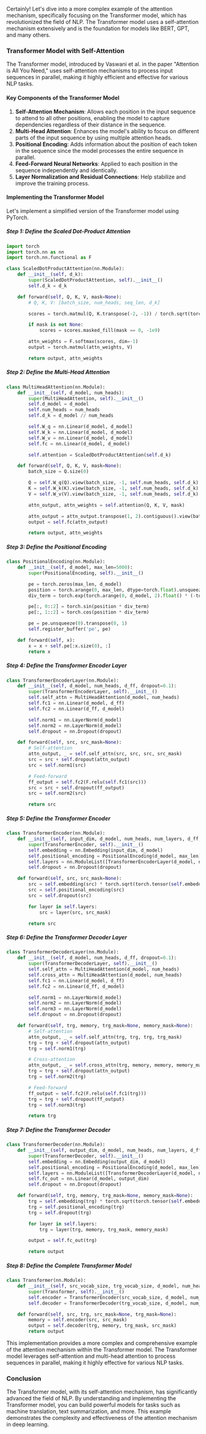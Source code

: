 Certainly! Let's dive into a more complex example of the attention mechanism, specifically focusing on the Transformer model, which has revolutionized the field of NLP. The Transformer model uses a self-attention mechanism extensively and is the foundation for models like BERT, GPT, and many others.

### Transformer Model with Self-Attention

The Transformer model, introduced by Vaswani et al. in the paper "Attention is All You Need," uses self-attention mechanisms to process input sequences in parallel, making it highly efficient and effective for various NLP tasks.

#### Key Components of the Transformer Model

1. **Self-Attention Mechanism**: Allows each position in the input sequence to attend to all other positions, enabling the model to capture dependencies regardless of their distance in the sequence.
2. **Multi-Head Attention**: Enhances the model's ability to focus on different parts of the input sequence by using multiple attention heads.
3. **Positional Encoding**: Adds information about the position of each token in the sequence since the model processes the entire sequence in parallel.
4. **Feed-Forward Neural Networks**: Applied to each position in the sequence independently and identically.
5. **Layer Normalization and Residual Connections**: Help stabilize and improve the training process.

#### Implementing the Transformer Model

Let's implement a simplified version of the Transformer model using PyTorch.

##### Step 1: Define the Scaled Dot-Product Attention

```python
import torch
import torch.nn as nn
import torch.nn.functional as F

class ScaledDotProductAttention(nn.Module):
    def __init__(self, d_k):
        super(ScaledDotProductAttention, self).__init__()
        self.d_k = d_k

    def forward(self, Q, K, V, mask=None):
        # Q, K, V: [batch_size, num_heads, seq_len, d_k]

        scores = torch.matmul(Q, K.transpose(-2, -1)) / torch.sqrt(torch.tensor(self.d_k, dtype=torch.float32))

        if mask is not None:
            scores = scores.masked_fill(mask == 0, -1e9)

        attn_weights = F.softmax(scores, dim=-1)
        output = torch.matmul(attn_weights, V)

        return output, attn_weights
```

##### Step 2: Define the Multi-Head Attention

```python
class MultiHeadAttention(nn.Module):
    def __init__(self, d_model, num_heads):
        super(MultiHeadAttention, self).__init__()
        self.d_model = d_model
        self.num_heads = num_heads
        self.d_k = d_model // num_heads

        self.W_q = nn.Linear(d_model, d_model)
        self.W_k = nn.Linear(d_model, d_model)
        self.W_v = nn.Linear(d_model, d_model)
        self.fc = nn.Linear(d_model, d_model)

        self.attention = ScaledDotProductAttention(self.d_k)

    def forward(self, Q, K, V, mask=None):
        batch_size = Q.size(0)

        Q = self.W_q(Q).view(batch_size, -1, self.num_heads, self.d_k).transpose(1, 2)
        K = self.W_k(K).view(batch_size, -1, self.num_heads, self.d_k).transpose(1, 2)
        V = self.W_v(V).view(batch_size, -1, self.num_heads, self.d_k).transpose(1, 2)

        attn_output, attn_weights = self.attention(Q, K, V, mask)

        attn_output = attn_output.transpose(1, 2).contiguous().view(batch_size, -1, self.d_model)
        output = self.fc(attn_output)

        return output, attn_weights
```

##### Step 3: Define the Positional Encoding

```python
class PositionalEncoding(nn.Module):
    def __init__(self, d_model, max_len=5000):
        super(PositionalEncoding, self).__init__()

        pe = torch.zeros(max_len, d_model)
        position = torch.arange(0, max_len, dtype=torch.float).unsqueeze(1)
        div_term = torch.exp(torch.arange(0, d_model, 2).float() * (-torch.log(torch.tensor(10000.0)) / d_model))

        pe[:, 0::2] = torch.sin(position * div_term)
        pe[:, 1::2] = torch.cos(position * div_term)

        pe = pe.unsqueeze(0).transpose(0, 1)
        self.register_buffer('pe', pe)

    def forward(self, x):
        x = x + self.pe[:x.size(0), :]
        return x
```

##### Step 4: Define the Transformer Encoder Layer

```python
class TransformerEncoderLayer(nn.Module):
    def __init__(self, d_model, num_heads, d_ff, dropout=0.1):
        super(TransformerEncoderLayer, self).__init__()
        self.self_attn = MultiHeadAttention(d_model, num_heads)
        self.fc1 = nn.Linear(d_model, d_ff)
        self.fc2 = nn.Linear(d_ff, d_model)

        self.norm1 = nn.LayerNorm(d_model)
        self.norm2 = nn.LayerNorm(d_model)
        self.dropout = nn.Dropout(dropout)

    def forward(self, src, src_mask=None):
        # Self-attention
        attn_output, _ = self.self_attn(src, src, src, src_mask)
        src = src + self.dropout(attn_output)
        src = self.norm1(src)

        # Feed-forward
        ff_output = self.fc2(F.relu(self.fc1(src)))
        src = src + self.dropout(ff_output)
        src = self.norm2(src)

        return src
```

##### Step 5: Define the Transformer Encoder

```python
class TransformerEncoder(nn.Module):
    def __init__(self, input_dim, d_model, num_heads, num_layers, d_ff, dropout=0.1, max_len=5000):
        super(TransformerEncoder, self).__init__()
        self.embedding = nn.Embedding(input_dim, d_model)
        self.positional_encoding = PositionalEncoding(d_model, max_len)
        self.layers = nn.ModuleList([TransformerEncoderLayer(d_model, num_heads, d_ff, dropout) for _ in range(num_layers)])
        self.dropout = nn.Dropout(dropout)

    def forward(self, src, src_mask=None):
        src = self.embedding(src) * torch.sqrt(torch.tensor(self.embedding.embedding_dim, dtype=torch.float32))
        src = self.positional_encoding(src)
        src = self.dropout(src)

        for layer in self.layers:
            src = layer(src, src_mask)

        return src
```

##### Step 6: Define the Transformer Decoder Layer

```python
class TransformerDecoderLayer(nn.Module):
    def __init__(self, d_model, num_heads, d_ff, dropout=0.1):
        super(TransformerDecoderLayer, self).__init__()
        self.self_attn = MultiHeadAttention(d_model, num_heads)
        self.cross_attn = MultiHeadAttention(d_model, num_heads)
        self.fc1 = nn.Linear(d_model, d_ff)
        self.fc2 = nn.Linear(d_ff, d_model)

        self.norm1 = nn.LayerNorm(d_model)
        self.norm2 = nn.LayerNorm(d_model)
        self.norm3 = nn.LayerNorm(d_model)
        self.dropout = nn.Dropout(dropout)

    def forward(self, trg, memory, trg_mask=None, memory_mask=None):
        # Self-attention
        attn_output, _ = self.self_attn(trg, trg, trg, trg_mask)
        trg = trg + self.dropout(attn_output)
        trg = self.norm1(trg)

        # Cross-attention
        attn_output, _ = self.cross_attn(trg, memory, memory, memory_mask)
        trg = trg + self.dropout(attn_output)
        trg = self.norm2(trg)

        # Feed-forward
        ff_output = self.fc2(F.relu(self.fc1(trg)))
        trg = trg + self.dropout(ff_output)
        trg = self.norm3(trg)

        return trg
```

##### Step 7: Define the Transformer Decoder

```python
class TransformerDecoder(nn.Module):
    def __init__(self, output_dim, d_model, num_heads, num_layers, d_ff, dropout=0.1, max_len=5000):
        super(TransformerDecoder, self).__init__()
        self.embedding = nn.Embedding(output_dim, d_model)
        self.positional_encoding = PositionalEncoding(d_model, max_len)
        self.layers = nn.ModuleList([TransformerDecoderLayer(d_model, num_heads, d_ff, dropout) for _ in range(num_layers)])
        self.fc_out = nn.Linear(d_model, output_dim)
        self.dropout = nn.Dropout(dropout)

    def forward(self, trg, memory, trg_mask=None, memory_mask=None):
        trg = self.embedding(trg) * torch.sqrt(torch.tensor(self.embedding.embedding_dim, dtype=torch.float32))
        trg = self.positional_encoding(trg)
        trg = self.dropout(trg)

        for layer in self.layers:
            trg = layer(trg, memory, trg_mask, memory_mask)

        output = self.fc_out(trg)

        return output
```

##### Step 8: Define the Complete Transformer Model

```python
class Transformer(nn.Module):
    def __init__(self, src_vocab_size, trg_vocab_size, d_model, num_heads, num_encoder_layers, num_decoder_layers, d_ff, dropout=0.1, max_len=5000):
        super(Transformer, self).__init__()
        self.encoder = TransformerEncoder(src_vocab_size, d_model, num_heads, num_encoder_layers, d_ff, dropout, max_len)
        self.decoder = TransformerDecoder(trg_vocab_size, d_model, num_heads, num_decoder_layers, d_ff, dropout, max_len)

    def forward(self, src, trg, src_mask=None, trg_mask=None):
        memory = self.encoder(src, src_mask)
        output = self.decoder(trg, memory, trg_mask, src_mask)
        return output
```

This implementation provides a more complex and comprehensive example of the attention mechanism within the Transformer model. The Transformer model leverages self-attention and multi-head attention to process sequences in parallel, making it highly effective for various NLP tasks.

### Conclusion

The Transformer model, with its self-attention mechanism, has significantly advanced the field of NLP. By understanding and implementing the Transformer model, you can build powerful models for tasks such as machine translation, text summarization, and more. This example demonstrates the complexity and effectiveness of the attention mechanism in deep learning.
